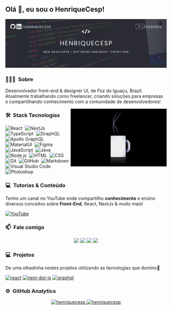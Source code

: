 ## Olá 👾, eu sou o HenriqueCesp!
![I am GitHub Readme Generator's creator](https://raw.githubusercontent.com/henriquecesp/henriquecesp/main/assets/banner.png)

### 👨🏻‍💻 &nbsp;Sobre

Desenvolvedor front-end & designer UI, de Foz do Iguaçu, Brazil. Atualmente trabalhando como freelancer, criando soluções para empresas e compartilhando conhecimento com a comunidade de desenvolvedores!

<img alt="Night Coding" src="https://raw.githubusercontent.com/henriquecesp/henriquecesp/main/assets/coffee.gif" align="right"/>

### 🛠 &nbsp;Stack Tecnologias

![React](https://img.shields.io/badge/-React-05122A?style=flat&logo=react)&nbsp;
![NextJs](https://img.shields.io/badge/-Next.js-05122A?style=flat&logo=next.js)&nbsp;
![TypeScript](https://img.shields.io/badge/-TypeScript-05122A?style=flat&logo=TypeScript)&nbsp;
![GraphQL](https://img.shields.io/badge/-GraphQL-05122A?style=flat&logo=graphql)&nbsp;
![Apollo GraphQL](https://img.shields.io/badge/-Apollo%20GraphQL-05122A?style=flat&logo=graphql)&nbsp;
![MaterialUI](https://img.shields.io/badge/-Material%20UI-05122A?style=flat&logo=material-ui)&nbsp;
![Figma](https://img.shields.io/badge/-Figma-05122A?style=flat&logo=figma)&nbsp;
![JavaScript](https://img.shields.io/badge/-JavaScript-05122A?style=flat&logo=javascript)&nbsp;
![Java](https://img.shields.io/badge/-Java-05122A?style=flat&logo=Java&logoColor=FFA518)&nbsp;
![Node.js](https://img.shields.io/badge/-Node.js-05122A?style=flat&logo=node.js)&nbsp;
![HTML](https://img.shields.io/badge/-HTML-05122A?style=flat&logo=HTML5)&nbsp;
![CSS](https://img.shields.io/badge/-CSS-05122A?style=flat&logo=CSS3&logoColor=1572B6)&nbsp;
![Git](https://img.shields.io/badge/-Git-05122A?style=flat&logo=git)&nbsp;
![GitHub](https://img.shields.io/badge/-GitHub-05122A?style=flat&logo=github)&nbsp;
![Markdown](https://img.shields.io/badge/-Markdown-05122A?style=flat&logo=markdown)\
![Visual Studio Code](https://img.shields.io/badge/-Visual%20Studio%20Code-05122A?style=flat&logo=visual-studio-code&logoColor=007ACC)&nbsp;
![Photoshop](https://img.shields.io/badge/-Photoshop-05122A?style=flat&logo=adobe-photoshop)&nbsp;
 </p>

### 💻 &nbsp;Tutorias & Conteúdo

Tenho um canal no YouTube onde compartilho **conhecimento** e ensino diversos conceitos sobre **Front-End**, React, NextJs & muito mais!

[<img src='https://img.shields.io/badge/-Youtube-05122A?style=flat&logo=youtube' alt='YouTube'>](https://www.youtube.com/channel/UCokKk0O5EhS9hRcTNm__bYg)

### 📫 &nbsp;Fale comigo

<p align="center">
<a href="https://linkedin.com/in/henriquecesp"><img src="https://img.shields.io/badge/-HenriqueCesp-0077B5?style=flat&logo=Linkedin&logoColor=white"/></a>
<a href="mailto:henriquecesps4@gmail.com"><img src="https://img.shields.io/badge/-henriquecesps4@gmail.com-D14836?style=flat&logo=Gmail&logoColor=white"/></a>
<a href="https://instagram.com/cesphenrique"><img src="https://img.shields.io/badge/-@cesphenrique-E4405F?style=flat&logo=Instagram&logoColor=white"/></a>
<a href="https://dev.to/henriquecesp"><img src="https://img.shields.io/badge/-henriquecesp-E4405F?style=flat&logo=dev.to&logoColor=white"/></a>
</p>

### 💻 &nbsp;Projetos

De uma olhadinha nestes projetos utilizando as tecnologias que domino🧐

[<img src='https://img.shields.io/badge/-React-05122A?style=flat&logo=react' alt='react'>](https://github.com/Henriquecesp/react-admin-template)  [<img src='https://img.shields.io/badge/-Next.js-05122A?style=flat&logo=next.js' alt='next-dot-js'>](https://github.com/Henriquecesp/next-cespdev-template)  [<img src='https://img.shields.io/badge/-GraphQL-05122A?style=flat&logo=graphql' alt='graphql'>](https://github.com/Henriquecesp/apollo-client)  

### ⚙️ &nbsp;GitHub Analytics

<p align="center">
  <a href="https://github.com/henriquecesp">
    <img height="180em" src="https://github-readme-stats.vercel.app/api?username=henriquecesp&show_icons=true&theme=dracula&locale=en&include_all_commits=true&count_private=true" alt="henriquecesp" />
    <img height="180em" src="https://github-readme-streak-stats.herokuapp.com/?user=henriquecesp&theme=dracula" alt="henriquecesp" />
  </a>
</p>
